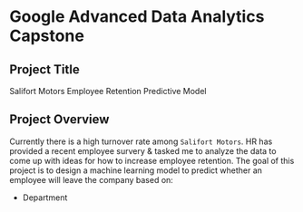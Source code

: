 # Google Advanced Data Analytics Capstone

## Project Title
Salifort Motors Employee Retention Predictive Model

## Project Overview
Currently there is a high turnover rate among `Salifort Motors`. HR has provided a recent employee survery & tasked me to analyze the data to come up with ideas for how to increase employee retention.
The goal of this project is to design a machine learning model to predict whether an employee will leave the company based on:
- Department
